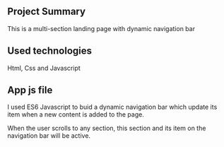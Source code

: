 

## Project Summary

This is a multi-section landing page with dynamic navigation bar 

## Used technologies 

Html, Css and Javascript

## App js file

I used ES6 Javascript to buid a dynamic navigation bar which update its item when a new content is added to the page.

When the user scrolls to any section, this section and its item on the navigation bar will be active.





